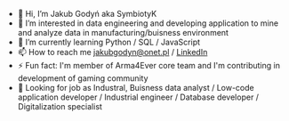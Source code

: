 - 👋 Hi, I’m Jakub Godyń aka SymbiotyK
- 👀 I’m interested in data engineering and developing application to mine and analyze data in manufacturing/buisness environment
- 🌱 I’m currently learning Python / SQL / JavaScript
- 📫 How to reach me jakubgodyn@onet.pl / [LinkedIn](https://www.linkedin.com/in/jakub-gody%C5%84-94444b290/)
- ⚡ Fun fact: I'm member of Arma4Ever core team and I'm contributing in development of gaming community
- 💼 Looking for job as Industral, Buisness data analyst / Low-code application developer / Industrial engineer / Database developer / Digitalization specialist
<!---
SymbiotyK/SymbiotyK is a ✨ special ✨ repository because its `README.md` (this file) appears on your GitHub profile.
You can click the Preview link to take a look at your changes.
--->
